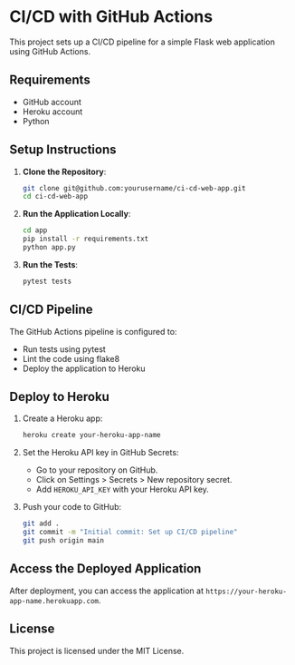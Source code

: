 # CI/CD with GitHub Actions

This project sets up a CI/CD pipeline for a simple Flask web application using GitHub Actions.

## Requirements

- GitHub account
- Heroku account
- Python

## Setup Instructions

1. **Clone the Repository**:
   ```bash
   git clone git@github.com:yourusername/ci-cd-web-app.git
   cd ci-cd-web-app
   ```

2. **Run the Application Locally**:
   ```bash
   cd app
   pip install -r requirements.txt
   python app.py
   ```

3. **Run the Tests**:
   ```bash
   pytest tests
   ```

## CI/CD Pipeline

The GitHub Actions pipeline is configured to:
- Run tests using pytest
- Lint the code using flake8
- Deploy the application to Heroku

## Deploy to Heroku

1. Create a Heroku app:
   ```bash
   heroku create your-heroku-app-name
   ```

2. Set the Heroku API key in GitHub Secrets:
   - Go to your repository on GitHub.
   - Click on Settings > Secrets > New repository secret.
   - Add `HEROKU_API_KEY` with your Heroku API key.

3. Push your code to GitHub:
   ```bash
   git add .
   git commit -m "Initial commit: Set up CI/CD pipeline"
   git push origin main
   ```

## Access the Deployed Application

After deployment, you can access the application at `https://your-heroku-app-name.herokuapp.com`.

## License

This project is licensed under the MIT License.
